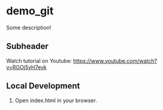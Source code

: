 # demo_git

Some description!

## Subheader
Watch tutorial on Youtube: https://www.youtube.com/watch?v=RGOj5yH7evk

## Local Development

1. Open index.html in your browser.